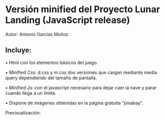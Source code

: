 
# Versión minified del Proyecto Lunar Landing (JavaScript release)

Autor: Antonio Garcías Muñoz

## Incluye:

• Html con los elementos básicos del juego.

• Minified Css: d.css y m.css dos versiones que cargan mediante media query dependiendo del tamaño de pantalla.

• Minified Js: con el javascript necesario para dejar caer la nave y parar cuando llega a un límite.

• Dispone de imágenes obtenidas en la página gratuita "pixabay".

Previsualización:





